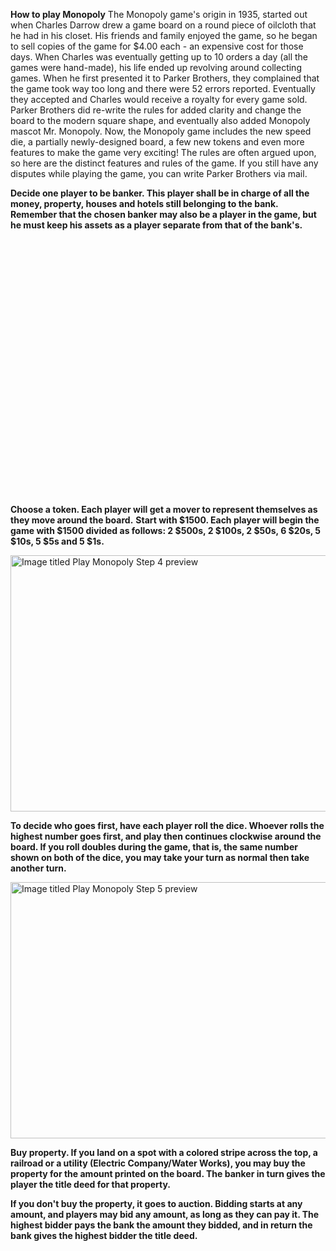 <b>How to play Monopoly</b>
The Monopoly game's origin in 1935, started out when Charles Darrow drew a game board on a round piece of oilcloth that he had in his closet. His friends and family enjoyed the game, so he began to sell copies of the game for $4.00 each - an expensive cost for those days.
When Charles was eventually getting up to 10 orders a day (all the games were hand-made), his life ended up revolving around collecting games. When he first presented it to Parker Brothers, they complained that the game took way too long and there were 52 errors reported. Eventually they accepted and Charles would receive a royalty for every game sold. Parker Brothers did re-write the rules for added clarity and change the board to the modern square shape, and eventually also added Monopoly mascot Mr. Monopoly. Now, the Monopoly game includes the new speed die, a partially newly-designed board, a few new tokens and even more features to make the game very exciting! The rules are often argued upon, so here are the distinct features and rules of the game. If you still have any disputes while playing the game, you can write Parker Brothers via mail.

<b>
Decide one player to be banker. This player shall be in charge of all the money, property, houses and hotels still belonging to the bank. Remember that the chosen banker may also be a player in the game, but he must keep his assets as a player separate from that of the bank's.</b>

<a href="#/Image:Play-Monopoly-Step-2-preview.jpg" class="image lightbox" data-href="/Image:Play-Monopoly-Step-2-preview.jpg?ajax=true&amp;aid=319271" style="z-index: 1; opacity: 0;"><img alt="Image titled Play Monopoly Step 2 preview" width="728" height="410" class="whcdn" id="img_e0bddfe631" data-src="http://pad3.whstatic.com/images/thumb/3/30/Play-Monopoly-Step-2-preview.jpg/aid319271-728px-Play-Monopoly-Step-2-preview.jpg" src="http://pad3.whstatic.com/images/thumb/3/30/Play-Monopoly-Step-2-preview.jpg/aid319271-728px-Play-Monopoly-Step-2-preview.jpg.webp"></a>

<b>
Choose a token. Each player will get a mover to represent themselves as they move around the board.</b>

<b>
Start with $1500. Each player will begin the game with $1500 divided as follows:
2 $500s,
2 $100s,
2 $50s,
6 $20s,
5 $10s,
5 $5s and
5 $1s.</b>


<a href="#/Image:Play-Monopoly-Step-4-preview.jpg" class="image lightbox" data-href="/Image:Play-Monopoly-Step-4-preview.jpg?ajax=true&amp;aid=319271"><img alt="Image titled Play Monopoly Step 4 preview" width="728" height="410" class="whcdn" id="img_55d084b398" data-src="http://pad3.whstatic.com/images/thumb/4/4b/Play-Monopoly-Step-4-preview.jpg/aid319271-728px-Play-Monopoly-Step-4-preview.jpg" src="http://pad3.whstatic.com/images/thumb/4/4b/Play-Monopoly-Step-4-preview.jpg/aid319271-728px-Play-Monopoly-Step-4-preview.jpg.webp"></a>



<b>
To decide who goes first, have each player roll the dice. Whoever rolls the highest number goes first, and play then continues clockwise around the board.
If you roll doubles during the game, that is, the same number shown on both of the dice, you may take your turn as normal then take another turn.</b>


<a href="#/Image:Play-Monopoly-Step-5-preview.jpg" class="image lightbox" data-href="/Image:Play-Monopoly-Step-5-preview.jpg?ajax=true&amp;aid=319271"><img alt="Image titled Play Monopoly Step 5 preview" width="728" height="410" class="whcdn" id="img_ffbaeb4179" data-src="http://pad1.whstatic.com/images/thumb/1/11/Play-Monopoly-Step-5-preview.jpg/aid319271-728px-Play-Monopoly-Step-5-preview.jpg" src="http://pad1.whstatic.com/images/thumb/1/11/Play-Monopoly-Step-5-preview.jpg/aid319271-728px-Play-Monopoly-Step-5-preview.jpg.webp"></a>





<b>Buy property. If you land on a spot with a colored stripe across the top, a railroad or a utility (Electric Company/Water Works), you may buy the property for the amount printed on the board. The banker in turn gives the player the title deed for that property.

If you don't buy the property, it goes to auction. Bidding starts at any amount, and players may bid any amount, as long as they can pay it. The highest bidder pays the bank the amount they bidded, and in return the bank gives the highest bidder the title deed.
</b>
